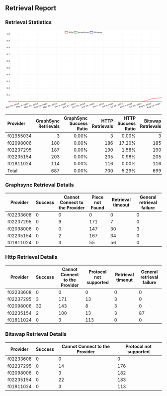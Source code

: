 ## Retrieval Report
### Retrieval Statistics
<img src="https://raw.githubusercontent.com/data-preservation-programs/filplus-checker-assets/main/filecoin-project/filecoin-plus-large-datasets/issues/1485/1692464344699.png"/>

| Provider  | GraphSync Retrievals | GraphSync Success Ratio | HTTP Retrievals | HTTP Success Ratio | Bitswap Retrievals | Bitswap Success Ratio |
| :-------- | -------------------: | ----------------------: | --------------: | -----------------: | -----------------: | --------------------: |
| f01955034 |                    3 |                   0.00% |               3 |              0.00% |                  3 |                 0.00% |
| f02098006 |                  180 |                   0.00% |             186 |             17.20% |                185 |                 0.00% |
| f02237295 |                  187 |                   0.00% |             190 |              1.58% |                190 |                 0.00% |
| f02235154 |                  203 |                   0.00% |             205 |              0.98% |                205 |                 0.00% |
| f01811024 |                  114 |                   0.00% |             116 |              0.00% |                116 |                 0.00% |
| Total     |                  687 |                   0.00% |             700 |              5.29% |                699 |                 0.00% |

### Graphsync Retrieval Details
| Provider  | Success | Cannot Connect to the Provider | Piece not Found | Retrieval timeout | General retrieval failure |
| --------- | ------- | ------------------------------ | --------------- | ----------------- | ------------------------- |
| f02233608 | 0       | 0                              | 0               | 0                 | 0                         |
| f02237295 | 0       | 9                              | 171             | 7                 | 0                         |
| f02098006 | 0       | 0                              | 147             | 30                | 3                         |
| f02235154 | 0       | 2                              | 167             | 34                | 0                         |
| f01811024 | 0       | 3                              | 55              | 56                | 0                         |

### Http Retrieval Details
| Provider  | Success | Cannot Connect to the Provider | Protocol not supported | Retrieval timeout | General retrieval failure |
| --------- | ------- | ------------------------------ | ---------------------- | ----------------- | ------------------------- |
| f02233608 | 0       | 0                              | 0                      | 0                 | 0                         |
| f02237295 | 3       | 171                            | 13                     | 3                 | 0                         |
| f02098006 | 32      | 143                            | 8                      | 3                 | 0                         |
| f02235154 | 2       | 100                            | 13                     | 3                 | 87                        |
| f01811024 | 0       | 3                              | 113                    | 0                 | 0                         |

### Bitswap Retrieval Details
| Provider  | Success | Cannot Connect to the Provider | Protocol not supported |
| --------- | ------- | ------------------------------ | ---------------------- |
| f02233608 | 0       | 0                              | 0                      |
| f02237295 | 0       | 14                             | 176                    |
| f02098006 | 0       | 3                              | 182                    |
| f02235154 | 0       | 22                             | 183                    |
| f01811024 | 0       | 3                              | 113                    |

